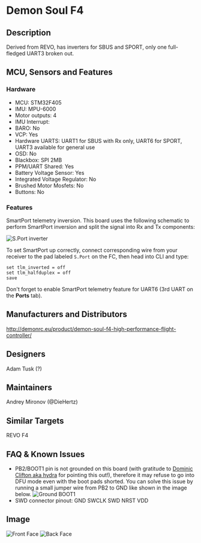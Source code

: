 # Demon Soul F4

## Description

Derived from REVO, has inverters for SBUS and SPORT, only one full-fledged UART3 broken out.

## MCU, Sensors and Features

### Hardware

- MCU: STM32F405
- IMU: MPU-6000
- Motor outputs: 4
- IMU Interrupt:
- BARO: No
- VCP: Yes
- Hardware UARTS: UART1 for SBUS with Rx only, UART6 for SPORT, UART3 available for general use
- OSD: No
- Blackbox: SPI 2MB
- PPM/UART Shared: Yes
- Battery Voltage Sensor: Yes
- Integrated Voltage Regulator: No
- Brushed Motor Mosfets: No
- Buttons: No

### Features

SmartPort telemetry inversion. This board uses the following schematic to perform SmartPort inversion and split the signal into Rx and Tx components:

![S.Port inverter](https://betaflight.com/assets/img/boards/soulf4/smartport-inverter-schematic.png)

To set SmartPort up correctly, connect corresponding wire from your receiver to the pad labeled `S.Port` on the FC, then head into CLI and type:

```
set tlm_inverted = off
set tlm_halfduplex = off
save
```

Don't forget to enable SmartPort telemetry feature for UART6 (3rd UART on the **Ports** tab).

## Manufacturers and Distributors

http://demonrc.eu/product/demon-soul-f4-high-performance-flight-controller/

## Designers

Adam Tusk (?)

## Maintainers

Andrey Mironov (@DieHertz)

## Similar Targets

REVO F4

## FAQ & Known Issues

- PB2/BOOT1 pin is not grounded on this board (with gratitude to [Dominic Clifton aka hydra](https://github.com/hydra) for pointing this out!), therefore it may refuse to go into DFU mode even with the boot pads shorted. You can solve this issue by running a small jumper wire from PB2 to GND like shown in the image below.
  ![Ground BOOT1](https://betaflight.com/assets/img/boards/soulf4/soulf4-dfu-boot1-fix.png)
- SWD connector pinout: GND SWCLK SWD NRST VDD

## Image

![Front Face](http://demonrc.eu/wp-content/uploads/2017/01/Demon-Soul-F4-Flight-Controller-Connection-Diagram.jpg)
![Back Face](https://betaflight.com/assets/img/boards/soulf4/soulf4-back-face.png)
